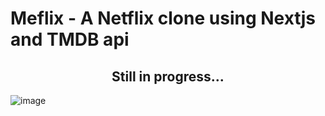 # Meflix - A Netflix clone using Nextjs and TMDB api
<h2 align="center">Still in progress... </h2>

![image](https://github.com/hyuse202/Meflix/assets/99476925/8d6ea3a9-ae6d-4039-8d93-2caf30da171f)
